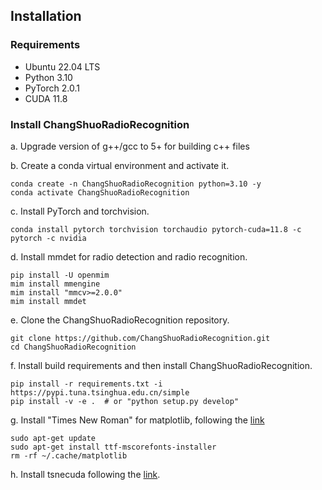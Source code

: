 ## Installation

### Requirements

- Ubuntu 22.04 LTS
- Python 3.10
- PyTorch 2.0.1
- CUDA 11.8

### Install ChangShuoRadioRecognition

a. Upgrade version of g++/gcc to 5+ for building c++ files

b. Create a conda virtual environment and activate it.

```shell
conda create -n ChangShuoRadioRecognition python=3.10 -y
conda activate ChangShuoRadioRecognition
```

c. Install PyTorch and torchvision.
```shell
conda install pytorch torchvision torchaudio pytorch-cuda=11.8 -c pytorch -c nvidia
```

d. Install mmdet for radio detection and radio recognition.

```shell
pip install -U openmim
mim install mmengine
mim install "mmcv>=2.0.0"
mim install mmdet
```

e. Clone the ChangShuoRadioRecognition repository.

```shell
git clone https://github.com/ChangShuoRadioRecognition.git
cd ChangShuoRadioRecognition
```

f. Install build requirements and then install ChangShuoRadioRecognition.

```shell
pip install -r requirements.txt -i https://pypi.tuna.tsinghua.edu.cn/simple
pip install -v -e .  # or "python setup.py develop"
```

g. Install "Times New Roman" for matplotlib, following
the [link](https://blog.csdn.net/u014712482/article/details/80568540?utm_medium=distribute.pc_relevant.none-task-blog-BlogCommendFromMachineLearnPai2-3.control&depth_1-utm_source=distribute.pc_relevant.none-task-blog-BlogCommendFromMachineLearnPai2-3.control)

```shell
sudo apt-get update
sudo apt-get install ttf-mscorefonts-installer
rm -rf ~/.cache/matplotlib
```

h. Install tsnecuda following the [link](https://github.com/CannyLab/tsne-cuda). 

